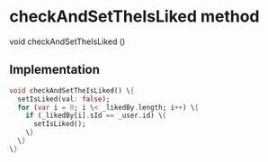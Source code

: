 


# checkAndSetTheIsLiked method








void checkAndSetTheIsLiked
()








## Implementation

```dart
void checkAndSetTheIsLiked() \{
  setIsLiked(val: false);
  for (var i = 0; i \< _likedBy.length; i++) \{
    if (_likedBy[i].sId == _user.id) \{
      setIsLiked();
    \}
  \}
\}
```







